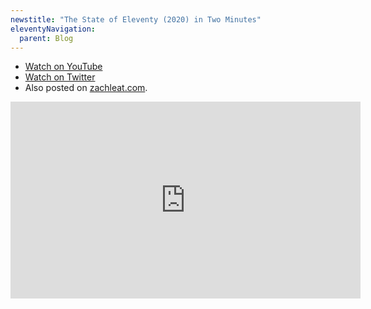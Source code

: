 ```yaml
---
newstitle: "The State of Eleventy (2020) in Two Minutes"
eleventyNavigation:
  parent: Blog
---
```


* [Watch on YouTube](https://www.youtube-nocookie.com/embed/ix5mPa6D7ZA)
* [Watch on Twitter](https://twitter.com/zachleat/status/1316784869540851713)
* Also posted on [zachleat.com](https://www.zachleat.com/web/jamsnack/).

<iframe width="560" height="315" src="https://www.youtube-nocookie.com/embed/ix5mPa6D7ZA" title="YouTube video player" frameborder="0" allow="accelerometer; autoplay; clipboard-write; encrypted-media; gyroscope; picture-in-picture" allowfullscreen></iframe>
